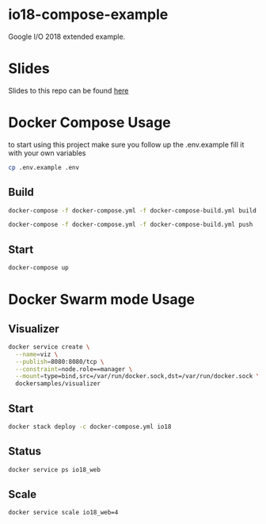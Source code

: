 # io18-compose-example
Google I/O 2018 extended example.

# Slides
Slides to this repo can be found [here](http://google.com)

# Docker Compose Usage
to start using this project make sure you follow up the .env.example fill it with your own variables

```bash
cp .env.example .env
```

## Build
```bash
docker-compose -f docker-compose.yml -f docker-compose-build.yml build

docker-compose -f docker-compose.yml -f docker-compose-build.yml push

```

## Start
```bash
docker-compose up
```

# Docker Swarm mode Usage

## Visualizer
```bash
docker service create \
  --name=viz \
  --publish=8080:8080/tcp \
  --constraint=node.role==manager \
  --mount=type=bind,src=/var/run/docker.sock,dst=/var/run/docker.sock \
  dockersamples/visualizer
```

## Start
```bash
docker stack deploy -c docker-compose.yml io18
```

## Status
```bash
docker service ps io18_web
```

## Scale
```bash
docker service scale io18_web=4
```
